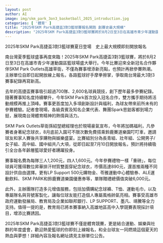```yaml
---
layout: post
author: AI
image: img/skm_park_3on3_basketball_2025_introduction.jpg
categories: [ '體育' ]
title: "2025年SKM Park高捷盃3對3籃球賽報名開跑 創賽史最大規模"
description: "2025年SKM Park高捷盃3對3籃球賽將於8月2日至3日在高雄市青少年運動園區舉行，迎來史上最盛大規模並首度與SKM Park Outlets合作，報名即日起至7月10日開放。全新獎勵與多元組別吸引全台籃球好手參戰，參賽球員專屬紀念球衣、豐富禮包與賽後園區福利同步上線，打造夏日運動娛樂盛事。"
---
```

2025年SKM Park高捷盃3對3籃球賽夏日登場　史上最大規模即刻開放報名

南台灣夏季籃球盛事再度來臨！2025年SKM Park高捷盃3對3籃球賽，將於8月2日至3日在高雄市青少年運動園區籃球場盛大舉行。今年比賽迎來全新冠名合作夥伴SKM Park Outlets高雄草衙，不僅為賽事增添新亮點，也預計再掀參賽熱潮。主辦單位自即日起開放線上報名，各路籃球好手摩拳擦掌，爭取南台灣最大3對3賽事紀錄再寫新高。

去年的高捷盃賽事吸引超過700隊、2,600名球員競技，創下歷年最多參賽紀錄。隨著賽事知名度持續攀升，今年SKM Park首次投入冠名合作，雙方攜手期待將活動規模再推上頂峰。賽事更首度加入多項創新設計與福利，為球友帶來前所未有的參賽體驗。記者會現場，各級貴賓及知名企業代表、舞團Spark思鉑客都到場力挺，展現南台灣體育精神的熱情與活力。

SKM Park Outlets草衙孫紹堃總經理也於現場豪氣宣布，今年將加碼福利，凡參賽者身著紀念球衣，8月底前入園可不限次數免費搭乘鈴鹿賽道樂園叮叮車，邀請球友和家人賽後共享購物與娛樂盛宴。比賽組別分為長青組、壯年組、公開男子/女子組、高中組、國中組共八大項，從即日起至7月10日開放報名，預計將持續吸引全台各年齡層籃球愛好者踴躍投身。

賽事報名費為每隊三人1,200元，四人1,600元。今年參賽禮物一樣「重磅」，每位球員可獲得數位昇華排汗材質雙面穿紀念球衣，市價高達890元，還首推兩種不同設計供自由選擇。更有LP Support 500元購物金、苓雅運動中心體驗券、ALE運動飲料、SKM PARK和鈴鹿賽道樂園優惠券等，單隊贈禮總價值突破6,000元。

此外，主辦團隊打造多元增值服務，包括加價購紀念球褲、T恤、運動毛巾，以及專屬隊名與背號客製化，讓每位球友能打造個人專屬風格帥氣亮相。賽事受高雄市政府運動發展局、教育局及企業如聯邦銀行、LP SUPPORT、墨凡、靖騰等全力支持。值得一提的是，教育局已將本賽事納入高雄地區高中入學競賽表現採計項目，增添比賽誘因。

2025年SKM Park高捷盃3對3籃球賽不僅是體育競賽，更是結合運動、娛樂與社群的年度盛會，歡迎熱愛籃球的你即刻上線報名，和全台球友一同燃燒這個夏天的熱血與夢想！詳細內容及報名網址請見主辦單位公告。
